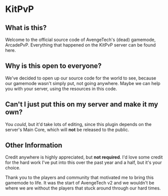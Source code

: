 # KitPvP

## What is this?
Welcome to the official source code of AvengeTech's (dead) gamemode, ArcadePvP. Everything that happened on the KitPvP server can be found here.

## Why is this open to everyone?
We've decided to open up our source code for the world to see, because our gamemode wasn't simply put, not going anywhere. Maybe we can help you with your server, using the resources in this code.

## Can't I just put this on my server and make it my own?
You _could_, but it'd take lots of editing, since this plugin depends on the server's Main Core, which will **not** be released to the public.

## Other Information
Credit anywhere is highly appreciated, but **not required**. I'd love some credit for the hard work I've put into this over the past year and a half, but it's your choice.

Thank you to the players and community that motivated me to bring this gamemode to life. It was the start of AvengeTech v2 and we wouldn't be where we are without the players that stuck around through our hard times.
